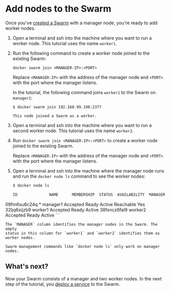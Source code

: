 <!--[metadata]>
+++
title = "Add nodes to the Swarm"
description = "Add nodes to the Swarm"
keywords = ["tutorial, cluster management, swarm"]
advisory = "rc"
[menu.main]
identifier="add-nodes"
parent="swarm-tutorial"
weight=13
+++
<![end-metadata]-->

# Add nodes to the Swarm

Once you've [created a Swarm](create-swarm.md) with a manager node, you're ready
to add worker nodes.

1. Open a terminal and ssh into the machine where you want to run a worker node.
This tutorial uses the name `worker1`.

2. Run the following command to create a worker node joined to
the existing Swarm:

    ```
    docker swarm join <MANAGER-IP>:<PORT>
    ```

    Replace `<MANAGER-IP>` with the address of the manager node and `<PORT>`
    with the port where the manager listens.

    In the tutorial, the following command joins `worker1` to the Swarm on `manager1`:

    ```
    $ docker swarm join 192.168.99.100:2377

    This node joined a Swarm as a worker.
    ```

3. Open a terminal and ssh into the machine where you want to run a second
worker node. This tutorial uses the name `worker2`.

4. Run `docker swarm join <MANAGER-IP>:<PORT>` to create a worker node joined to
the existing Swarm.

    Replace `<MANAGER-IP>` with the address of the manager node and `<PORT>`
    with the port where the manager listens.

5. Open a terminal and ssh into the machine where the manager node runs and run
the `docker node ls` command to see the worker nodes:

    ```bash
    $ docker node ls

    ID              NAME      MEMBERSHIP  STATUS  AVAILABILITY  MANAGER STATUS  LEADER
09fm6su6c24q *  manager1  Accepted    Ready   Active        Reachable       Yes
32ljq6xijzb9    worker1   Accepted    Ready   Active
38fsncz6fal9    worker2   Accepted    Ready   Active
    ```

    The `MANAGER` column identifies the manager nodes in the Swarm. The empty
    status in this column for `worker1` and `worker2` identifies them as worker nodes.

    Swarm management commands like `docker node ls` only work on manager nodes.


## What's next?

Now your Swarm consists of a manager and two worker nodes. In the next step of
the tutorial, you [deploy a service](deploy-service.md) to the Swarm.

<p style="margin-bottom:300px">&nbsp;</p>

